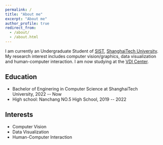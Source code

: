 ```yaml
---
permalink: /
title: "About me"
excerpt: "About me"
author_profile: true
redirect_from: 
  - /about/
  - /about.html
---
```


I am currently an Undergraduate Student of [SIST](https://sist.shanghaitech.edu.cn/), [ShanghaiTech University](https://www.shanghaitech.edu.cn/). My research interest includes computer vision/graphics, data visualization and human-computer interaction. I am now studying at the [VDI Center](https://vic.shanghaitech.edu.cn/).

## Education
- Bachelor of Enginering in Computer Science at ShanghaiTech University, 2022 -- Now
- High school: Nanchang NO.5 High School, 2019 -- 2022
  
## Interests
- Computer Vision
- Data Visualization
- Human-Computer Interaction
